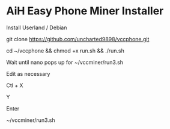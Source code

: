 # AiH Easy Phone Miner Installer
Install Userland / Debian 

git clone https://github.com/uncharted9898/vccphone.git

cd ~/vccphone && chmod +x run.sh && ./run.sh

Wait until nano pops up for ~/vccminer/run3.sh

Edit as necessary

Ctl + X 

Y

Enter

~/vccminer/run3.sh

